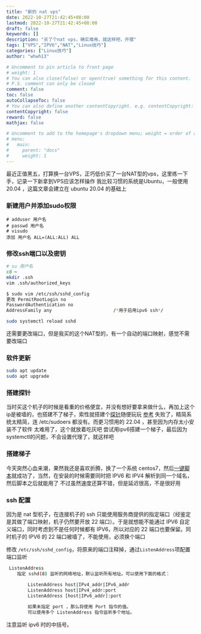 ```yaml
---
title: "新的 nat vps"
date: 2022-10-27T21:42:45+08:00
lastmod: 2022-10-27T21:42:45+08:00
draft: false
keywords: []
description: "买了个nat vps，确实难用，就这样吧，开摆"
tags: ["VPS","IPV6","NAT","Linux技巧"]
categories: ["Linux技巧"]
author: "whwh13"

# Uncomment to pin article to front page
# weight: 1
# You can also close(false) or open(true) something for this content.
# P.S. comment can only be closed
comment: false
toc: false
autoCollapseToc: false
# You can also define another contentCopyright. e.g. contentCopyright: "This is another copyright."
contentCopyright: false
reward: false
mathjax: false

# Uncomment to add to the homepage's dropdown menu; weight = order of article
# menu:
#   main:
#     parent: "docs"
#     weight: 1
---
```

最近正值黑五，打算换一台VPS，正巧低价买了一台NAT型的vps，这里练一下手，记录一下新拿到VPS应该怎样操作
我比较习惯的系统是Ubuntu，一般使用 20.04 ，这篇文章会建立在 ubuntu 20.04 的基础上
<!--more-->

### 新建用户并添加sudo权限

```shell
# adduser 用户名
# passwd 用户名
# visudo
添加 用户名 ALL=(ALL:ALL) ALL
```

### 修改ssh端口以及密钥

```sh
# su 用户名
cd ~ 
mkdir .ssh
vim .ssh/authorized_keys

$ sudo vim /etc/ssh/sshd_config
更改 PermitRootLogin no
PasswordAuthentication no
AddressFamily any                       /*用于启用ipv6 ssh*/

sudo systemctl reload sshd
```

还需要更改端口，但是我买的这个NAT型的，有一个自动的端口映射，感觉不需要改端口

### 软件更新

```sh
sudo apt update
sudo apt upgrade
```

### 搭建探针

当时买这个机子的时候是看重的价格便宜，并没有想好要拿来做什么，再加上这个ip是被墙的，也搭建不了梯子，索性就搭建个[探针](https://nezhahq.github.io/)随便玩玩
[参考](https://zhuanlan.zhihu.com/p/337443320)
失败了，精简系统太精简，连 /etc/sudoers 都没有。而更习惯用的 22.04 ，甚至因为内存太小安装不了软件
太难用了，这个就放着吃灰吧
尝试用ipv6搭建一个梯子，最后因为systemctl的问题，不会设置代理了，就这样吧

### 搭建梯子

今天突然心血来潮，果然我还是喜欢折腾，换了一个系统 centos7，然后[一键脚本](https://github.com/233boy/v2ray/wiki/V2Ray一键安装脚本)就成功了，当然，在安装的时候需要同时把 IPV6 和 IPV4 解析到同一个域名，然后脚本之后就能用了
不过虽然速度还算不错，但是延迟很高，不是很好用

### ssh 配置

因为是 nat 型机子，在连接机子的 ssh 只能使用服务商提供的指定端口（经鉴定是其做了端口映射，机子仍然要开放 22 端口）。于是就想能不能通过 IPV6 自定义端口，同时考虑到不是任何时候都有 IPV6，所以对应的 22 端口也要保留。同时机子的 IPV6 的 22 端口被墙了，不能使用，必须换个端口

修改 `/etc/ssh/sshd_config`，将原来的端口注释掉，通过`ListenAddress`项配置端口监听

```sh
 ListenAddress
    指定 sshd(8) 监听的网络地址，默认监听所有地址。可以使用下面的格式：

        ListenAddress host|IPv4_addr|IPv6_addr
        ListenAddress host|IPv4_addr:port
        ListenAddress [host|IPv6_addr]:port
 
        如果未指定 port ，那么将使用 Port 指令的值。
        可以使用多个 ListenAddress 指令监听多个地址。
```

注意监听 ipv6 时的中括号。
